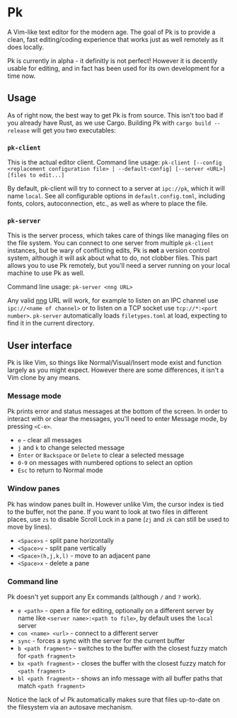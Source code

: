 # Pk #

A Vim-like text editor for the modern age. The goal of Pk is to provide a clean, fast editing/coding experience that works just as well
remotely as it does locally.  

Pk is currently in alpha - it definitly is not perfect! However it is decently usable for editing, and in fact has been used for its own 
development for a time now.

## Usage

As of right now, the best way to get Pk is from source. This isn't too bad if you already have Rust, as we use Cargo. 
Building Pk with `cargo build --release` will get you two executables:

### `pk-client`
    
This is the actual editor client.
Command line usage: `pk-client [--config <replacement configuration file> | --default-config] [--server <URL>] [files to edit...]`

By default, pk-client will try to connect to a server at `ipc://pk`, which it will name `local`.
See all configurable options in `default.config.toml`, including fonts, colors, autoconnection, etc., as well as where to place the file. 
    
### `pk-server`

This is the server process, which takes care of things like managing files on the file system. You can connect to one server from
multiple `pk-client` instances, but be wary of conflicting edits, Pk is **not** a version control system, although it will ask about what to do,
not clobber files. This part allows you to use Pk remotely, but you'll need a server running on your local machine to use Pk as well.

Command line usage: `pk-server <nng URL>`

Any valid [nng](https://nng.nanomsg.org) URL will work, for example to listen on an IPC channel use `ipc://<name of channel>`
or to listen on a TCP socket use `tcp://*:<port number>`. `pk-server` automatically loads `filetypes.toml` at load, expecting to find it
in the current directory.

## User interface

Pk is like Vim, so things like Normal/Visual/Insert mode exist and function largely as you might expect. However there are some differences,
it isn't a Vim clone by any means. 
     
### Message mode

Pk prints error and status messages at the bottom of the screen. In order to interact with or clear the messages, you'll need to enter
Message mode, by pressing `<C-e>`.

- `e` - clear all messages
- `j` and `k` to change selected message
- `Enter` or `Backspace` or `Delete` to clear a selected message
- `0-9` on messages with numbered options to select an option
- `Esc` to return to Normal mode

### Window panes

Pk has window panes built in. However unlike Vim, the cursor index is tied to the buffer, not the pane. If you want to look at two files
in different places, use `zs` to disable Scroll Lock in a pane (`zj` and `zk` can still be used to move by lines). 

- `<Space>s` - split pane horizontally
- `<Space>v` - split pane vertically
- `<Space>(h,j,k,l)` - move to an adjacent pane
- `<Space>x` - delete a pane

### Command line

Pk doesn't yet support any Ex commands (although `/` and `?` work).

- `e <path>` - open a file for editing, optionally on a different server by name like `<server name>:<path to file>`, by default uses the `local` server
- `con <name> <url>` - connect to a different server
- `sync` - forces a sync with the server for the current buffer
- `b <path fragment>` - switches to the buffer with the closest fuzzy match for `<path fragment>`
- `bx <path fragment>` - closes the buffer with the closest fuzzy match for `<path fragment>`
- `bl <path fragment>` - shows an info message with all buffer paths that match `<path fragment>` 

Notice the lack of `w`! Pk automatically makes sure that files up-to-date on the filesystem via an autosave mechanism.

